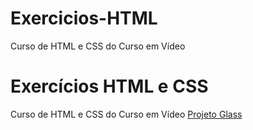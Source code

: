 # Exercicios-HTML
 Curso de HTML e CSS do Curso em Vídeo
<h1>Exercícios HTML e CSS</h1>
Curso de HTML e CSS do Curso em Vídeo
<a href="https://lucianojr88.github.io/Exercicios-HTML/projeto-glass-html5/">Projeto Glass</a>